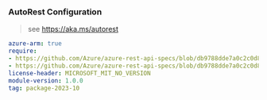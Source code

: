 ### AutoRest Configuration

> see https://aka.ms/autorest

``` yaml
azure-arm: true
require:
- https://github.com/Azure/azure-rest-api-specs/blob/db9788dde7a0c2c0d82e4fdf5f7b4de3843937e3/specification/scvmm/resource-manager/readme.md
- https://github.com/Azure/azure-rest-api-specs/blob/db9788dde7a0c2c0d82e4fdf5f7b4de3843937e3/specification/scvmm/resource-manager/readme.go.md
license-header: MICROSOFT_MIT_NO_VERSION
module-version: 1.0.0
tag: package-2023-10
```